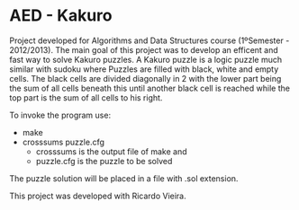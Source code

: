 # AED - Kakuro
Project developed for Algorithms and Data Structures course (1ºSemester - 2012/2013). The main goal of this project was to develop an efficent and fast way to solve Kakuro puzzles.
A Kakuro puzzle is a logic puzzle much similar with sudoku where Puzzles are filled with black, white and empty cells. The black cells are divided diagonally in 2 with the lower part being the sum of all cells beneath this until another black cell is reached while the top part is the sum of all cells to his right.

To invoke the program use: 
* make
* crosssums puzzle.cfg
  * crosssums is the output file of make and
  * puzzle.cfg is the puzzle to be solved
  
The puzzle solution will be placed in a file with .sol extension.

This project was developed with Ricardo Vieira.
